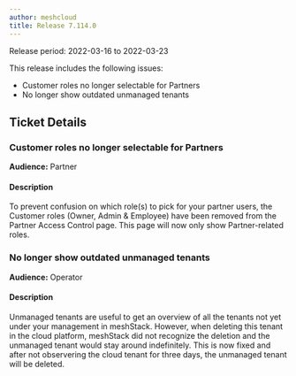 ```yaml
---
author: meshcloud
title: Release 7.114.0
---
```


Release period: 2022-03-16 to 2022-03-23

This release includes the following issues:
* Customer roles no longer selectable for Partners
* No longer show outdated unmanaged tenants
<!--truncate-->

## Ticket Details
### Customer roles no longer selectable for Partners
**Audience:** Partner<br>

#### Description
To prevent confusion on which role(s) to pick for your partner users, the Customer roles (Owner, Admin & Employee)
have been removed from the Partner Access Control page. This page will now only show Partner-related roles.

### No longer show outdated unmanaged tenants
**Audience:** Operator<br>

#### Description
Unmanaged tenants are useful to get an overview of all the tenants not yet under your management in meshStack.
However, when deleting this tenant in the cloud platform, meshStack did not recognize the deletion and the
unmanaged tenant would stay around indefinitely. This is now fixed and after not observering the cloud tenant
for three days, the unmanaged tenant will be deleted.

